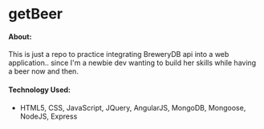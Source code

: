 # **getBeer**

#### **About:**
This is just a repo to practice integrating BreweryDB api into a web application.. since I'm a newbie dev wanting to build her skills while having a beer now and then.

#### **Technology Used:**
 - HTML5, CSS, JavaScript, JQuery, AngularJS, MongoDB, Mongoose, NodeJS, Express
